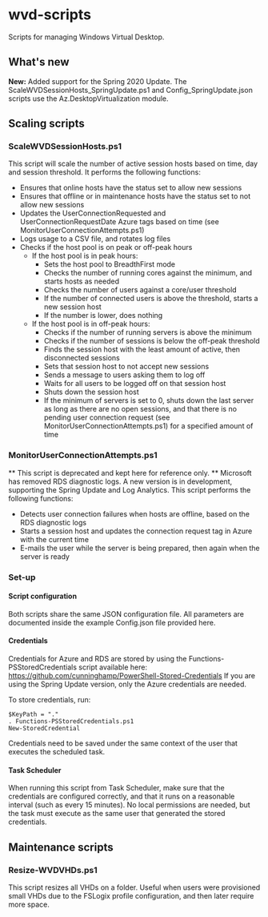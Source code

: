 # wvd-scripts
Scripts for managing Windows Virtual Desktop.

## What's new
**New:** Added support for the Spring 2020 Update. The ScaleWVDSessionHosts_SpringUpdate.ps1 and Config_SpringUpdate.json scripts use the Az.DesktopVirtualization module.

## Scaling scripts
### ScaleWVDSessionHosts.ps1
This script will scale the number of active session hosts based on time, day and session threshold. It performs the following functions:
* Ensures that online hosts have the status set to allow new sessions
* Ensures that offline or in maintenance hosts have the status set to not allow new sessions
* Updates the UserConnectionRequested and UserConnectionRequestDate Azure tags based on time (see MonitorUserConnectionAttempts.ps1)
* Logs usage to a CSV file, and rotates log files
* Checks if the host pool is on peak or off-peak hours
  * If the host pool is in peak hours:
    * Sets the host pool to BreadthFirst mode
    * Checks the number of running cores against the minimum, and starts hosts as needed
    * Checks the number of users against a core/user threshold
    * If the number of connected users is above the threshold, starts a new session host
    * If the number is lower, does nothing
  * If the host pool is in off-peak hours:
    * Checks if the number of running servers is above the minimum
    * Checks if the number of sessions is below the off-peak threshold
    * Finds the session host with the least amount of active, then disconnected sessions
    * Sets that session host to not accept new sessions
    * Sends a message to users asking them to log off
    * Waits for all users to be logged off on that session host
    * Shuts down the session host
    * If the minimum of servers is set to 0, shuts down the last server as long as there are no open sessions, and that there is no pending user connection request (see MonitorUserConnectionAttempts.ps1) for a specified amount of time
 
 ### MonitorUserConnectionAttempts.ps1
 ** This script is deprecated and kept here for reference only. ** Microsoft has removed RDS diagnostic logs. A new version is in development, supporting the Spring Update and Log Analytics.
 This script performs the following functions:
 * Detects user connection failures when hosts are offline, based on the RDS diagnostic logs
 * Starts a session host and updates the connection request tag in Azure with the current time
 * E-mails the user while the server is being prepared, then again when the server is ready
 
 ### Set-up
 
 #### Script configuration
 Both scripts share the same JSON configuration file. All parameters are documented inside the example Config.json file provided here.
 
 #### Credentials
 Credentials for Azure and RDS are stored by using the Functions-PSStoredCredentials script available here: https://github.com/cunninghamp/PowerShell-Stored-Credentials
 If you are using the Spring Update version, only the Azure credentials are needed.
 
 To store credentials, run:
 ```
 $KeyPath = "."
 . Functions-PSStoredCredentials.ps1
 New-StoredCredential
 ```
 
 Credentials need to be saved under the same context of the user that executes the scheduled task.
 
 #### Task Scheduler
 When running this script from Task Scheduler, make sure that the credentials are configured correctly, and that it runs on a reasonable interval (such as every 15 minutes). No local permissions are needed, but the task must execute as the same user that generated the stored credentials.
 
 ## Maintenance scripts
 ### Resize-WVDVHDs.ps1
 
 This script resizes all VHDs on a folder. Useful when users were provisioned small VHDs due to the FSLogix profile configuration, and then later require more space.
